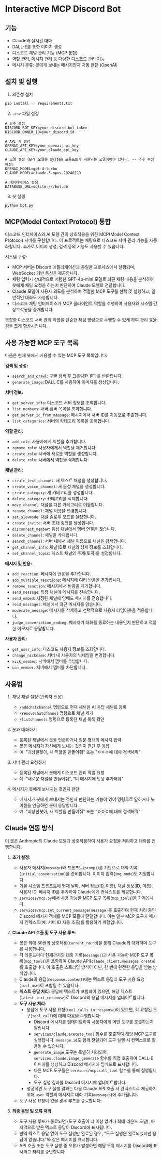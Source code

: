# Interactive MCP Discord Bot

## 기능
- Claude와 실시간 대화
- DALL-E를 통한 이미지 생성
- 디스코드 채널 관리 기능 (MCP 통합)
- 역할 관리, 메시지 관리 등 다양한 디스코드 관리 기능
- 메시지 분류: 봇에게 보내는 메시지인지 자동 판단 (OpenAI)

## 설치 및 실행

1. 의존성 설치
```bash
pip install -r requirements.txt
```

2. `.env` 파일 설정
```
# 필수 설정
DISCORD_BOT_KEY=your_discord_bot_token
DISCORD_OWNER_ID=your_discord_id

# API 키 설정
OPENAI_API_KEY=your_openai_api_key
CLAUDE_API_KEY=your_claude_api_key

# 모델 설정 (GPT 모델은 system 프롬프트가 지원되는 모델이어야 합니다. -- 추후 수정 예정)
OPENAI_MODEL=gpt-4-turbo
CLAUDE_MODEL=claude-3-opus-20240229

# 데이터베이스 설정
DATABASE_URL=sqlite:///bot.db
```

3. 봇 실행
```bash
python bot.py
```

## MCP(Model Context Protocol) 통합

디스코드 인터페이스와 AI 모델 간의 상호작용을 위한 MCP(Model Context Protocol) 서버를 구현합니다.
이 프로젝트는 채팅으로 디스코드 서버 관리 기능을 자동화합니다.
추가로 이미지 생성, 검색 등의 기능도 사용할 수 있습니다.

시스템 구성:
- MCP 서버는 Discord 애플리케이션과 동일한 프로세스에서 실행되며, WebSocket 기반 통신을 제공합니다.
- 채팅 입력시 상대적으로 저렴한 GPT-4o-mini 모델로 최근 채팅 내용을 분석하여 봇에게 채팅 요청을 하는지 판단하여 Claude 모델로 전달합니다.
- Claude 모델이 사용자 의도를 분석하여 적절한 MCP 도구를 선택 및 실행하고, 일반적인 대화도 가능합니다.
- 디스코드 채팅 인터페이스가 MCP 클라이언트 역할을 수행하여 사용자와 시스템 간 상호작용을 중개합니다.

복잡한 디스코드 서버 관리 작업을 단순한 채팅 명령으로 수행할 수 있게 하여 관리 효율성을 크게 향상시킵니다.

## 사용 가능한 MCP 도구 목록

다음은 현재 봇에서 사용할 수 있는 MCP 도구 목록입니다:

**검색 및 생성:**
*   `search_and_crawl`: 구글 검색 후 크롤링한 결과를 반환합니다.
*   `generate_image`: DALL-E를 사용하여 이미지를 생성합니다.

**서버 정보:**
*   `get_server_info`: 디스코드 서버 정보를 조회합니다.
*   `list_members`: 서버 멤버 목록을 조회합니다.
*   `get_server_id_from_message`: 메시지에서 서버 ID를 자동으로 추출합니다.
*   `list_categories`: 서버의 카테고리 목록을 조회합니다.

**역할 관리:**
*   `add_role`: 사용자에게 역할을 추가합니다.
*   `remove_role`: 사용자에게서 역할을 제거합니다.
*   `create_role`: 서버에 새로운 역할을 생성합니다.
*   `delete_role`: 서버에서 역할을 삭제합니다.

**채널 관리:**
*   `create_text_channel`: 새 텍스트 채널을 생성합니다.
*   `create_voice_channel`: 새 음성 채널을 생성합니다.
*   `create_category`: 새 카테고리를 생성합니다.
*   `delete_category`: 카테고리를 삭제합니다.
*   `move_channel`: 채널을 다른 카테고리로 이동합니다.
*   `rename_channel`: 채널 이름을 변경합니다.
*   `set_slowmode`: 채널 슬로우 모드를 설정합니다.
*   `create_invite`: 서버 초대 링크를 생성합니다.
*   `disconnect_member`: 음성 채널에서 멤버 연결을 끊습니다.
*   `delete_channel`: 채널을 삭제합니다.
*   `search_channel`: 서버 내에서 채널 이름으로 채널을 검색합니다.
*   `get_channel_info`: 채널 ID로 채널의 상세 정보를 조회합니다.
*   `set_channel_topic`: 텍스트 채널의 주제(토픽)를 설정합니다.

**메시지 및 반응:**
*   `add_reaction`: 메시지에 반응을 추가합니다.
*   `add_multiple_reactions`: 메시지에 여러 반응을 추가합니다.
*   `remove_reaction`: 메시지에서 반응을 제거합니다.
*   `send_message`: 특정 채널에 메시지를 전송합니다.
*   `send_embed`: 지정된 채널에 임베드 메시지를 전송합니다.
*   `read_messages`: 채널에서 최근 메시지를 읽습니다.
*   `moderate_message`: 메시지를 삭제하고 선택적으로 사용자 타임아웃을 적용합니다.
*   `judge_conversation_ending`: 메시지가 대화를 종료하는 내용인지 판단하고 적절한 이모지로 응답합니다.

**사용자 관리:**
*   `get_user_info`: 디스코드 사용자 정보를 조회합니다.
*   `change_nickname`: 서버 내 사용자의 닉네임을 변경합니다.
*   `kick_member`: 서버에서 멤버를 추방합니다.
*   `ban_member`: 서버에서 멤버를 차단합니다.

## 사용법

1. 채팅 채널 설정 (관리자 전용)
   - `/addchatchannel` 명령으로 현재 채널을 AI 응답 채널로 등록
   - `/removechatchannel` 명령으로 채널 제거
   - `/listchannels` 명령으로 등록된 채널 목록 확인

2. 봇과 대화하기
   - 등록된 채널에서 봇을 언급하거나 질문 형태의 메시지 입력
   - 봇은 메시지가 자신에게 보내는 것인지 판단 후 응답
   - 예: "괴상한봇아, 새 역할을 만들어줘" 또는 "ㅇㅇㅇ에 대해 검색해줘"

3. 서버 관리 요청하기
   - 등록된 채널에서 봇에게 디스코드 관리 작업 요청
   - 예: "새로운 채널을 만들어줘", "이 메시지에 반응 추가해줘"

4. 메시지가 봇에게 보내지는 것인지 판단
   - 메시지가 봇에게 보내지는 것인지 판단하는 기능이 있어 명령투로 말하거나 봇 이름을 언급하면 봇이 응답합니다.
   - 예: "괴상한봇아, 새 역할을 만들어줘" 또는 "ㅇㅇㅇ에 대해 검색해줘"

## Claude 연동 방식

이 봇은 Anthropic의 Claude 모델과 상호작용하여 사용자 요청을 처리하고 대화를 진행합니다.

1.  **초기 설정**:
    *   사용자 메시지(`message`)와 프롬프트(`prompt`)를 기반으로 대화 기록(`initial_conversation`)을 준비합니다. 이미지 입력(`img_mode`)도 지원합니다.
    *   기본 시스템 프롬프트에 현재 날짜, 서버 정보(ID, 이름), 채널 정보(ID, 이름), 사용자 ID, 메시지 ID를 추가하여 Claude에게 컨텍스트를 제공합니다.
    *   `services/mcp.py`에서 사용 가능한 MCP 도구 목록(`mcp_tools`)을 가져옵니다.
    *   `services/mcp.set_current_message(message)`를 호출하여 현재 처리 중인 Discord 메시지 객체를 MCP 모듈에 전달합니다. 이는 일부 MCP 도구가 메시지 컨텍스트(예: 서버 ID 자동 추출)를 활용하기 위함입니다.

2.  **Claude API 호출 및 도구 사용 루프**:
    *   봇은 최대 50번의 상호작용(`current_round`)을 통해 Claude와 대화하며 도구를 사용합니다.
    *   각 라운드마다 현재까지의 대화 기록(`messages`)과 사용 가능한 MCP 도구 목록(`mcp_tools`)을 포함하여 Claude API(`claude_client.messages.create`)를 호출합니다. 이 호출은 스트리밍 방식이 아닌, 한 번에 완전한 응답을 받는 방식입니다.
    *   Claude의 응답(`response.content`)에는 텍스트 응답과 도구 사용 요청(`tool_use`)이 포함될 수 있습니다.
    *   **텍스트 응답 처리**: 응답에 텍스트가 포함되어 있으면, 해당 텍스트(`latest_text_response`)로 Discord의 응답 메시지를 업데이트합니다.
    *   **도구 사용 처리**:
        *   응답에 도구 사용 요청(`tool_calls_in_response`)이 있으면, 각 요청된 도구(`tool_call`)에 대해 다음을 수행합니다:
            *   Discord 메시지를 업데이트하여 사용자에게 어떤 도구를 호출하는지 알립니다.
            *   `services/claude.execute_tool` 함수를 호출하여 해당 MCP 도구를 실행합니다. `message.id`도 함께 전달되어 도구 실행 시 컨텍스트로 활용될 수 있습니다.
            *   `generate_image` 도구는 특별히 처리되어, `services.claude.image_generate` 함수를 직접 호출하여 DALL-E 이미지를 생성하고 Discord 메시지에 임베드로 표시합니다.
            *   다른 MCP 도구들은 `services/mcp.call_tool` 함수를 통해 실행됩니다.
            *   도구 실행 결과를 Discord 메시지에 업데이트합니다.
        *   성공적인 도구 실행 결과는 다음 Claude API 호출 시 컨텍스트로 제공하기 위해 `user` 역할의 메시지로 대화 기록(`messages`)에 추가됩니다.
    *   도구 사용 요청이 없을 경우 루프를 종료합니다.

3.  **최종 응답 및 오류 처리**:
    *   도구 사용 루프가 종료되면 (도구 호출이 더 이상 없거나 최대 라운드 도달), 마지막으로 받은 텍스트 응답이 Discord에 표시됩니다.
    *   만약 텍스트 응답 없이 도구 실행만 완료된 경우, "도구 실행은 완료되었지만 응답이 없습니다."와 같은 메시지를 표시합니다.
    *   API 호출 또는 도구 실행 중 오류가 발생하면 해당 오류 메시지를 Discord에 표시하고 처리를 중단합니다.
